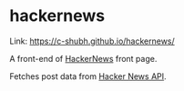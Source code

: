 # hackernews

Link: https://c-shubh.github.io/hackernews/

A front-end of [HackerNews](https://news.ycombinator.com/) front page.

Fetches post data from [Hacker News API](https://github.com/HackerNews/API).
